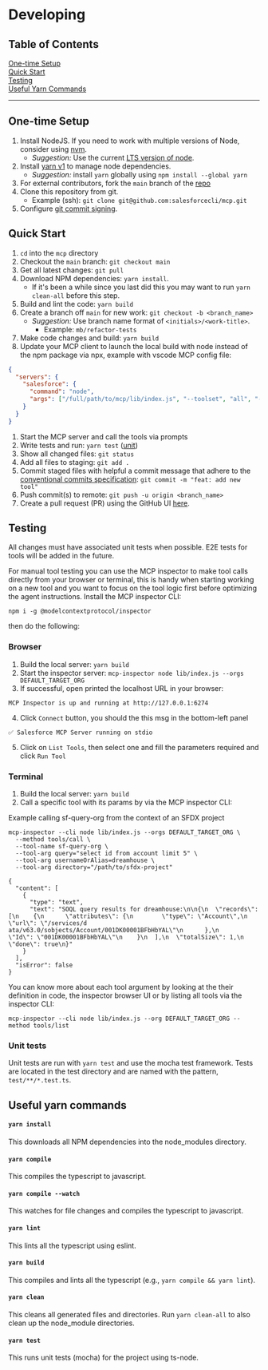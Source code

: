# Developing

## Table of Contents

[One-time Setup](#one-time-setup)</br>
[Quick Start](#quick-start)</br>
[Testing](#testing)</br>
[Useful Yarn Commands](#useful-yarn-commands)</br>

<hr>

## One-time Setup

1. Install NodeJS. If you need to work with multiple versions of Node, consider using [nvm](https://github.com/nvm-sh/nvm).
   - _Suggestion:_ Use the current [LTS version of node](https://github.com/nodejs/release#release-schedule).
1. Install [yarn v1](https://yarnpkg.com/) to manage node dependencies.
   - _Suggestion:_ install `yarn` globally using `npm install --global yarn`
1. For external contributors, fork the `main` branch of the [repo](https://github.com/salesforcecli/mcp)
1. Clone this repository from git.
   - Example (ssh): `git clone git@github.com:salesforcecli/mcp.git`
1. Configure [git commit signing](https://docs.github.com/en/authentication/managing-commit-signature-verification/signing-commits).

## Quick Start

1. `cd` into the `mcp` directory
1. Checkout the `main` branch: `git checkout main`
1. Get all latest changes: `git pull`
1. Download NPM dependencies: `yarn install`.
   - If it's been a while since you last did this you may want to run `yarn clean-all` before this step.
1. Build and lint the code: `yarn build`
1. Create a branch off `main` for new work: `git checkout -b <branch_name>`
   - _Suggestion:_ Use branch name format of `<initials>/<work-title>`.
     - Example: `mb/refactor-tests`
1. Make code changes and build: `yarn build`
1. Update your MCP client to launch the local build with node instead of the npm package via npx, example with vscode MCP config file:

```json
{
  "servers": {
    "salesforce": {
      "command": "node",
      "args": ["/full/path/to/mcp/lib/index.js", "--toolset", "all", "--org", "ALLOW_ALL_ORGS"]
    }
  }
}
```

1. Start the MCP server and call the tools via prompts
1. Write tests and run: `yarn test` ([unit](#unit-tests))
1. Show all changed files: `git status`
1. Add all files to staging: `git add .`
1. Commit staged files with helpful a commit message that adhere to the [conventional commits specification](https://www.conventionalcommits.org/en/v1.0.0/): `git commit -m "feat: add new tool"`
1. Push commit(s) to remote: `git push -u origin <branch_name>`
1. Create a pull request (PR) using the GitHub UI [here](https://github.com/salesforcecli/mcp).

## Testing

All changes must have associated unit tests when possible.
E2E tests for tools will be added in the future.

For manual tool testing you can use the MCP inspector to make tool calls directly from your browser or terminal, this is handy when starting working on a new tool and you want to focus on the tool logic first before optimizing the agent instructions.
Install the MCP inspector CLI:

```
npm i -g @modelcontextprotocol/inspector
```

then do the following:

### Browser

1. Build the local server: `yarn build`
2. Start the inspector server: `mcp-inspector node lib/index.js --orgs DEFAULT_TARGET_ORG`
3. If successful, open printed the localhost URL in your browser:

```
MCP Inspector is up and running at http://127.0.0.1:6274
```

4. Click `Connect` button, you should the this msg in the bottom-left panel

```
✅ Salesforce MCP Server running on stdio
```

5. Click on `List Tools`, then select one and fill the parameters required and click `Run Tool`

### Terminal

1. Build the local server: `yarn build`
2. Call a specific tool with its params by via the MCP inspector CLI:

Example calling sf-query-org from the context of an SFDX project

```shell
mcp-inspector --cli node lib/index.js --orgs DEFAULT_TARGET_ORG \
  --method tools/call \
  --tool-name sf-query-org \
  --tool-arg query="select id from account limit 5" \
  --tool-arg usernameOrAlias=dreamhouse \
  --tool-arg directory="/path/to/sfdx-project"

{
  "content": [
    {
      "type": "text",
      "text": "SOQL query results for dreamhouse:\n\n{\n  \"records\": [\n    {\n      \"attributes\": {\n        \"type\": \"Account\",\n        \"url\": \"/services/d
ata/v63.0/sobjects/Account/001DK00001BFbHbYAL\"\n      },\n      \"Id\": \"001DK00001BFbHbYAL\"\n    }\n  ],\n  \"totalSize\": 1,\n  \"done\": true\n}"
    }
  ],
  "isError": false
}
```

You can know more about each tool argument by looking at the their definition in code, the inspector browser UI or by listing all tools via the inspector CLI:

```shell
mcp-inspector --cli node lib/index.js --org DEFAULT_TARGET_ORG --method tools/list
```

### Unit tests

Unit tests are run with `yarn test` and use the mocha test framework. Tests are located in the test directory and are named with the pattern, `test/**/*.test.ts`.

## Useful yarn commands

#### `yarn install`

This downloads all NPM dependencies into the node_modules directory.

#### `yarn compile`

This compiles the typescript to javascript.

#### `yarn compile --watch`

This watches for file changes and compiles the typescript to javascript.

#### `yarn lint`

This lints all the typescript using eslint.

#### `yarn build`

This compiles and lints all the typescript (e.g., `yarn compile && yarn lint`).

#### `yarn clean`

This cleans all generated files and directories. Run `yarn clean-all` to also clean up the node_module directories.

#### `yarn test`

This runs unit tests (mocha) for the project using ts-node.
